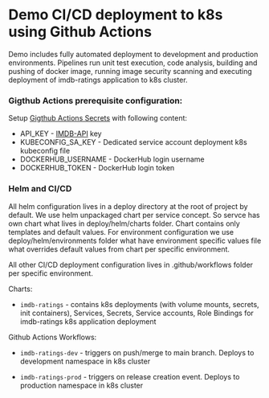 # Demo CI/CD deployment to k8s using Github Actions #

Demo includes fully automated deployment to development and production environments. Pipelines run unit test execution, code analysis, building and pushing of docker image, running image security scanning and executing deployment of imdb-ratings application to k8s cluster.

### Gigthub Actions prerequisite configuration:

Setup [Gigthub Actions Secrets](https://github.com/Azure/actions-workflow-samples/blob/master/assets/create-secrets-for-GitHub-workflows.md) with following content:
- API_KEY - [IMDB-API](https://imdb-api.com) key
- KUBECONFIG_SA_KEY - Dedicated service account deployment k8s kubeconfig file
- DOCKERHUB_USERNAME - DockerHub login username
- DOCKERHUB_TOKEN - DockerHub login token


### Helm and CI/CD

All helm configuration lives in a deploy directory at the root of project by default. We use helm unpackaged chart per service concept. So servce has own chart what lives in deploy/helm/charts folder. 
Chart contains only templates and default values. For environment configuration we use deploy/helm/environments folder what have environment specific values file what overrides default values from chart per specific environment.

All other CI/CD deployment configuration lives in .github/workflows folder per specific environment.

Charts:

-  `imdb-ratings` - contains k8s deployments (with volume mounts, secrets, init
containers), Services, Secrets, Service accounts, Role Bindings for imdb-ratings k8s application deployment


Github Actions Workflows:

- `imdb-ratings-dev` - triggers on push/merge to main branch. Deploys to development namespace in k8s cluster

- `imdb-ratings-prod` - triggers on release creation event. Deploys to production namespace in k8s cluster
